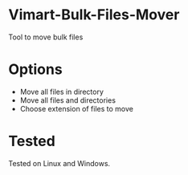 # Vimart-Bulk-Files-Mover
Tool to move bulk files

# Options
- Move all files in directory
- Move all files and directories
- Choose extension of files to move

# Tested
Tested on Linux and Windows.


